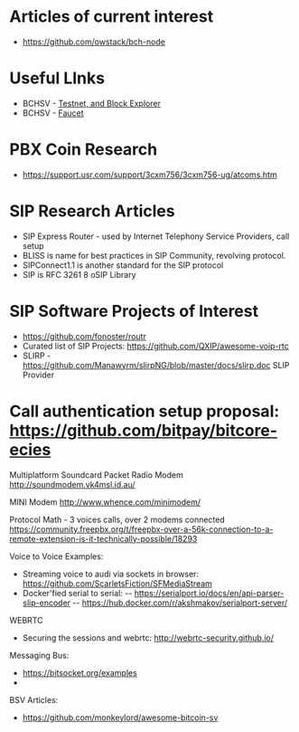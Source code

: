 # Articles of current interest
* https://github.com/owstack/bch-node

# Useful LInks

* BCHSV - [Testnet, and Block Explorer](https://testnet.bitcoincloud.net/address/mn4WDDKsatg9NkVk9ZfgEbxe5UdTZY76sK)
* BCHSV - [Faucet](https://bitcoincloud.net/faucet/)

# PBX Coin Research
* https://support.usr.com/support/3cxm756/3cxm756-ug/atcoms.htm

# SIP Research Articles
* SIP Express Router - used by Internet Telephony Service Providers, call setup
* BLISS is name for best practices in SIP Community, revolving protocol.
* SIPConnect1.1 is another standard for the SIP protocol
* SIP is RFC 3261
8 oSIP Library 


# SIP Software Projects of Interest
* https://github.com/fonoster/routr
* Curated list of SIP Projects: https://github.com/QXIP/awesome-voip-rtc
* SLIRP - https://github.com/Manawyrm/slirpNG/blob/master/docs/slirp.doc    SLIP Provider

# Call authentication setup proposal: https://github.com/bitpay/bitcore-ecies

Multiplatform Soundcard Packet Radio Modem
http://soundmodem.vk4msl.id.au/

MINI Modem 
http://www.whence.com/minimodem/

Protocol Math - 3 voices calls, over 2 modems connected
https://community.freepbx.org/t/freepbx-over-a-56k-connection-to-a-remote-extension-is-it-technically-possible/18293

Voice to Voice Examples:
  * Streaming voice to audi via sockets in browser: https://github.com/ScarletsFiction/SFMediaStream
  * Docker'fied serial to serial: 
    -- https://serialport.io/docs/en/api-parser-slip-encoder
    -- https://hub.docker.com/r/akshmakov/serialport-server/
    
WEBRTC 
 * Securing the sessions and webrtc: http://webrtc-security.github.io/
 
    
Messaging Bus:
* https://bitsocket.org/examples
* 

BSV Articles:
* https://github.com/monkeylord/awesome-bitcoin-sv

